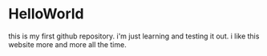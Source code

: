 # HelloWorld
this is my first github repository. i'm just learning and testing it out. i like this website more and more all the time.
